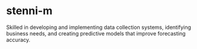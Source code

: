 # stenni-m
Skilled in developing and implementing data collection systems, identifying business needs, and creating predictive models that improve forecasting accuracy.
